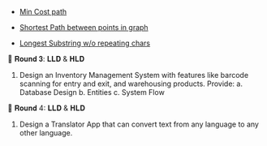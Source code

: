 - <a href='https://www.geeksforgeeks.org/min-cost-path-dp-6/'>Min Cost path</a>
- <a href='https://www.geeksforgeeks.org/print-all-shortest-paths-between-given-source-and-destination-in-an-undirected-graph/'>Shortest Path between points in graph</a>

- <a href='https://leetcode.com/problems/longest-substring-without-repeating-characters/description/'>Longest Substring w/o repeating chars</a>

🔎 𝐑𝐨𝐮𝐧𝐝 𝟑: 𝐋𝐋𝐃 & 𝐇𝐋𝐃

1. Design an Inventory Management System with features like barcode scanning for entry and exit, and warehousing products. Provide:
   a. Database Design
   b. Entities
   c. System Flow

🔎 𝐑𝐨𝐮𝐧𝐝 4: 𝐋𝐋𝐃 & 𝐇𝐋𝐃

1. Design a Translator App that can convert text from any language to any other language.
